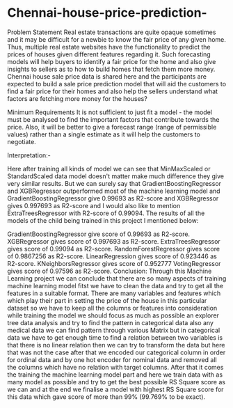 # Chennai-house-price-prediction-
Problem Statement
Real estate transactions are quite opaque sometimes and it may be difficult for a newbie to know the fair price of any given home. Thus, multiple real estate websites have the functionality to predict the prices of houses given different features regarding it. Such forecasting models will help buyers to identify a fair price for the home and also give insights to sellers as to how to build homes that fetch them more money. Chennai house sale price data is shared here and the participants are expected to build a sale price prediction model that will aid the customers to find a fair price for their homes and also help the sellers understand what factors are fetching more money for the houses?

Minimum Requirements
It is not sufficient to just fit a model - the model must be analysed to find the important factors that contribute towards the price. Also, it will be better to give a forecast range (range of permissible values) rather than a single estimate as it will help the customers to negotiate.

Interpretation:-

Here after training all kinds of model we can see that MinMaxScaled or StandardScaled data model doesn't matter make much difference they give very similar results. But we can surely say that GradientBoostingRegressor and XGBRegressor outperformed most of the machine learning model and GradientBoostingRegressor give 0.99693 as R2-score and XGBRegressor gives 0.997693 as R2-score and I would also like to mention ExtraTreesRegressor with R2-score of 0.99094. The results of all the models of the child being trained in this project I mentioned below:

GradientBoostingRegressor give score of 0.99693 as R2-score.
XGBRegressor gives score of 0.997693 as R2-score.
ExtraTreesRegressor gives score of 0.99094 as R2-score.
RandomForestRegressor gives score of 0.9867256 as R2-score.
LinearRegression gives score of 0.923446 as R2-score.
KNeighborsRegressor gives score of 0.952777
VotingRegressor gives score of 0.97596 as R2-score.
Conclusion:
Through this Machine Learning project we can conclude that there are so many aspects of training machine learning model fitst we have to clean the data and try to get all the features in a suitable format. There are many variables and features which which play their part in setting the price of the house in this particular dataset so we have to keep all the columns or features into consideration while training the model we should focus as much as possible an explorer tree data analysis and try to find the pattern in categorical data also any medical data we can find pattern through various Matrix but in categorical data we have to get enough time to find a relation between two variables is that there is no linear relation then we can try to transform the data but here that was not the case after that we encoded our categorical column in order for ordinal data and by one hot encoder for nominal data and removed all the columns which have no relation with target columns. After that it comes the training the machine learning model part and here we train data with as many model as possible and try to get the best possible RS Square score as we can and at the end we finalise a model with highest RS Square score for this data which gave score of more than 99% (99.769% to be exact).
